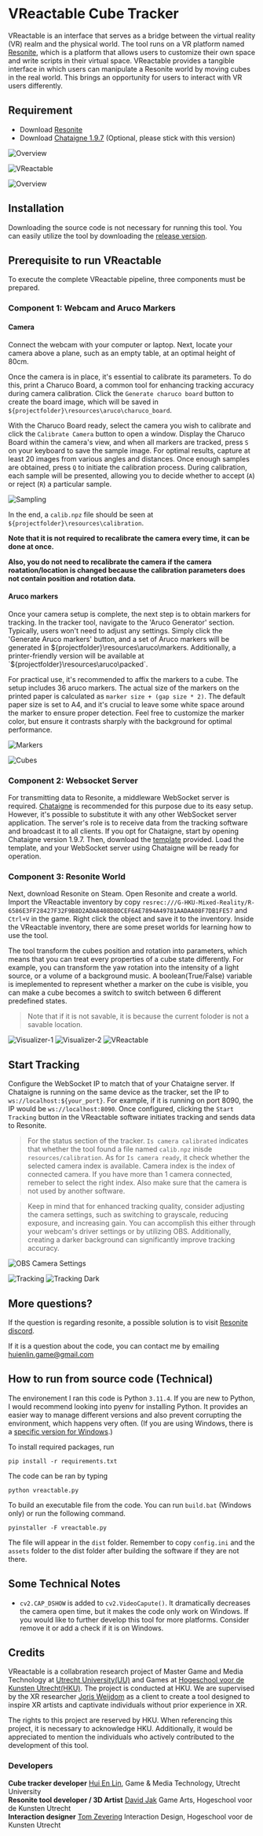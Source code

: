 # VReactable Cube Tracker

VReactable is an interface that serves as a bridge between the virtual reality (VR) realm and the physical world. The tool runs on a VR platform named [Resonite](https://store.steampowered.com/app/2519830/Resonite/), which is a platform that allows users to customize their own space and write scripts in their virtual space. VReactable provides a tangible interface in which users can manipulate a Resonite world by moving cubes in the real world. This brings an opportunity for users to interact with VR users differently.

## Requirement

- Download [Resonite](https://store.steampowered.com/app/2519830/Resonite/)
- Download [Chataigne 1.9.7](https://benjamin.kuperberg.fr/chataigne/user/data/Chataigne-win-x64-1.9.7.exe) (Optional, please stick with this version)

![Overview](./assets/readme/overview_optimized.gif)

![VReactable](./assets/readme/vreactable-python_optimized.gif)

![Overview](./assets/readme/overview.PNG)

## Installation

Downloading the source code is not necessary for running this tool. You can easily utilize the tool by downloading the [release version](https://github.com/willake/vreactable/releases/).

## Prerequisite to run VReactable

To execute the complete VReactable pipeline, three components must be prepared.

### Component 1: Webcam and Aruco Markers

#### Camera

Connect the webcam with your computer or laptop. Next, locate your camera above a plane, such as an empty table, at an optimal height of 80cm.

Once the camera is in place, it's essential to calibrate its parameters. To do this, print a Charuco Board, a common tool for enhancing tracking accuracy during camera calibration. Click the `Generate charuco board` button to create the board image, which will be saved in `${projectfolder}\resources\aruco\charuco_board`.

With the Charuco Board ready, select the camera you wish to calibrate and click the `Calibrate Camera` button to open a window. Display the Charuco Board within the camera's view, and when all markers are tracked, press `S` on your keyboard to save the sample image. For optimal results, capture at least 20 images from various angles and distances. Once enough samples are obtained, press `Q` to initiate the calibration process. During calibration, each sample will be presented, allowing you to decide whether to accept (`A`) or reject (`R`) a particular sample.

![Sampling](./assets/readme/sampling_optimized.gif)

In the end, a `calib.npz` file should be seen at `${projectfolder}\resources\calibration`.

**Note that it is not required to recalibrate the camera every time, it can be done at once.**

**Also, you do not need to recalibrate the camera if the camera roatation/location is changed because the calibration parameters does not contain position and rotation data.**

#### Aruco markers

Once your camera setup is complete, the next step is to obtain markers for tracking. In the tracker tool, navigate to the 'Aruco Generator' section. Typically, users won't need to adjust any settings. Simply click the 'Generate Aruco markers' button, and a set of Aruco markers will be generated in ${projectfolder}\resources\aruco\markers. Additionally, a printer-friendly version will be available at `${projectfolder}\resources\aruco\packed`.

For practical use, it's recommended to affix the markers to a cube. The setup includes 36 aruco markers. The actual size of the markers on the printed paper is calculated as `marker size + (gap size * 2)`. The default paper size is set to A4, and it's crucial to leave some white space around the marker to ensure proper detection. Feel free to customize the marker color, but ensure it contrasts sharply with the background for optimal performance.

![Markers](./assets/readme/markers.png)

![Cubes](./assets/readme/cube.jpg)


### Component 2: Websocket Server

For transmitting data to Resonite, a middleware WebSocket server is required. [Chataigne](http://benjamin.kuperberg.fr/chataigne/en) is recommended for this purpose due to its easy setup. However, it's possible to substitute it with any other WebSocket server application. The server's role is to receive data from the tracking software and broadcast it to all clients.
If you opt for Chataigne, start by opening Chataigne version 1.9.7. Then, download the [template](https://github.com/willake/vreactable/releases) provided. Load the template, and your WebSocket server using Chataigne will be ready for operation.

### Component 3: Resonite World

Next, download Resonite on Steam. Open Resonite and create a world. Import the VReactable inventory by copy `resrec:///G-HKU-Mixed-Reality/R-6586E3FF28427F32F9B8D2ADA8408D8DCEF6AE7894A49781AADAA08F7DB1FE57` and `Ctrl+V` in the game. Right click the object and save it to the inventory. Inside the VReactable inventory, there are some preset worlds for learning how to use the tool. 

The tool transform the cubes position and rotation into parameters, which means that you can treat every properties of a cube state differently. For example, you can transform the yaw rotation into the intensity of a light source, or a volume of a background music. A boolean(True/False) variable is imeplemented to represent whether a marker on the cube is visible, you can make a cube becomes a switch to switch between 6 different predefined states.

> Note that if it is not savable, it is because the current foloder is not a savable location.

![Visualizer-1](./assets/readme/visualizer-1_optimized.gif)
![Visualizer-2](./assets/readme/visualizer-2_optimized.gif)
![VReactable](./assets/readme/vreactable-tool_optimized.gif)

## Start Tracking

Configure the WebSocket IP to match that of your Chataigne server. If Chataigne is running on the same device as the tracker, set the IP to `ws://localhost:${your_port}`. For example, if it is running on port 8090, the IP would be `ws://localhost:8090`. Once configured, clicking the `Start Tracking` button in the VReactable software initiates tracking and sends data to Resonite.

> For the status section of the tracker. `Is camera calibrated` indicates that whether the tool found a file named `calib.npz` inisde `resources/calibration`. As for `Is camera ready`, it check whether the selected camera index is available. Camera index is the index of connected camera. If you have more than 1 camera connected, remeber to select the right index. Also make sure that the camera is not used by another software.

> Keep in mind that for enhanced tracking quality, consider adjusting the camera settings, such as switching to grayscale, reducing exposure, and increasing gain. You can accomplish this either through your webcam's driver settings or by utilizing OBS. Additionally, creating a darker background can significantly improve tracking accuracy.

![OBS Camera Settings](./assets/readme/obs.png)

![Tracking](./assets/readme/tracking_optimized.gif)
![Tracking Dark](./assets/readme/tracking_dark_optimized.gif)

## More questions?

If the question is regarding resonite, a possible solution is to visit [Resonite discord](https://discord.gg/resonite).

If it is a question about the code, you can contact me by emailing huienlin.game@gmail.com

## How to run from source code (Technical)

The environement I ran this code is Python `3.11.4`. If you are new to Python, I would recommend looking into pyenv for installing Python. It provides an easier way to manage different versions and also prevent corrupting the environment, which happens very often. (If you are using Windows, there is a [specific version for Windows](https://github.com/pyenv-win/pyenv-win).)

To install required packages, run

```
pip install -r requirements.txt
```

The code can be ran by typing

```
python vreactable.py
```

To build an executable file from the code. You can run `build.bat` (Windows only) or run the following command.

```
pyinstaller -F vreactable.py
```

The file will appear in the `dist` folder. Remember to copy `config.ini` and the `assets` folder to the dist folder after building the software if they are not there.

## Some Technical Notes

- `cv2.CAP_DSHOW` is added to `cv2.VideoCapute()`. It dramatically decreases the camera open time, but it makes the code only work on Windows. If you would like to further develop this tool for more platforms. Consider remove it or add a check if it is on Windows.

## Credits

VReactable is a collabration research project of Master Game and Media Technology at [Utrecht University(UU)](https://www.uu.nl/en/masters/game-and-media-technology) and Games at [Hogeschool voor de Kunsten Utrecht(HKU)](https://www.hku.nl/). The project is conducted at HKU. We are supervised by the XR researcher [Joris Weijdom](https://www.hku.nl/en/research/professorships/performative-creative-processes/phd-research-joris-weijdom) as a client to create a tool designed to inspire XR artists and captivate individuals without prior experience in XR.

The rights to this project are reserved by HKU. When referencing this project, it is necessary to acknowledge HKU. Additionally, it would be appreciated to mention the individuals who actively contributed to the development of this tool.

### Developers

**Cube tracker developer** [Hui En Lin](https://hui-en.me), Game & Media Technology, Utrecht University<br>
**Resonite tool developer / 3D Artist** [David Jak](https://linktr.ee/Davidoo379) Game Arts, Hogeschool voor de Kunsten Utrecht<br>
**Interaction designer** [Tom Zevering](http://snuuf.com/) Interaction Design, Hogeschool voor de Kunsten Utrecht

